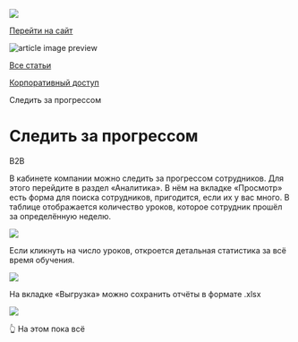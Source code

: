 [![](https://files.carrotquest.app/knowledge-bases-images/logos/64033/1726575914708-nb7xvabz.png)](/)

[Перейти на сайт](https://ru.hexlet.io)

![article image preview]()

[Все статьи](/)

[Корпоративный доступ](/category/4315)

Следить за прогрессом

# Следить за прогрессом

B2B

В кабинете компании можно следить за прогрессом сотрудников. Для этого перейдите в раздел «Аналитика». В нём на вкладке «Просмотр» есть форма для поиска сотрудников, пригодится, если их у вас много. В таблице отображается количество уроков, которое сотрудник прошёл за определённую неделю.

![](https://files.carrotquest.app/knowledge-bases-images/articles/64033/64033-1727364444368-tw7c6he8.jpeg)

Если кликнуть на число уроков, откроется детальная статистика за всё время обучения.

![](https://files.carrotquest.app/knowledge-bases-images/articles/64033/64033-1727364444234-3fcwk8r1.jpeg)

На вкладке «Выгрузка» можно сохранить отчёты в формате .xlsx

![](https://files.carrotquest.app/knowledge-bases-images/articles/64033/64033-1727364444369-h3eg3xvl.jpeg)

👆 На этом пока всё